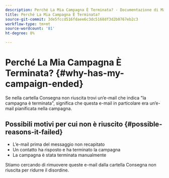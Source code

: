 ```yaml
---
description: Perché La Mia Campagna È Terminata? - Documentazione di Marketo - Documentazione del prodotto
title: Perché La Mia Campagna È Terminata?
source-git-commit: 3de5fccd516fdaee6c3dc5168df3d2b0767eb2c3
workflow-type: tm+mt
source-wordcount: '81'
ht-degree: 0%

---
```


# Perché La Mia Campagna È Terminata? {#why-has-my-campaign-ended}

Se nella cartella Consegna non riuscita trovi un’e-mail che indica &quot;la campagna è terminata&quot;, significa che questa e-mail in particolare era un’e-mail pianificata nella campagna.

## Possibili motivi per cui non è riuscito {#possible-reasons-it-failed}

* L’e-mail prima del messaggio non recapitato
* Un contatto ha risposto e ha terminato la campagna
* La campagna è stata terminata manualmente

Stiamo cercando di rimuovere queste e-mail dalla cartella Consegna non riuscita per ridurre il disordine.
